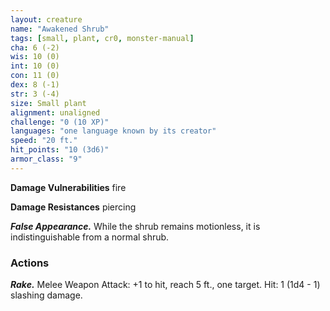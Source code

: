 ```yaml
---
layout: creature
name: "Awakened Shrub"
tags: [small, plant, cr0, monster-manual]
cha: 6 (-2)
wis: 10 (0)
int: 10 (0)
con: 11 (0)
dex: 8 (-1)
str: 3 (-4)
size: Small plant
alignment: unaligned
challenge: "0 (10 XP)"
languages: "one language known by its creator"
speed: "20 ft."
hit_points: "10 (3d6)"
armor_class: "9"
---
```


**Damage Vulnerabilities** fire

**Damage Resistances** piercing

***False Appearance.*** While the shrub remains motionless, it is indistinguishable from a normal shrub.

### Actions

***Rake.*** Melee Weapon Attack: +1 to hit, reach 5 ft., one target. Hit: 1 (1d4 - 1) slashing damage.